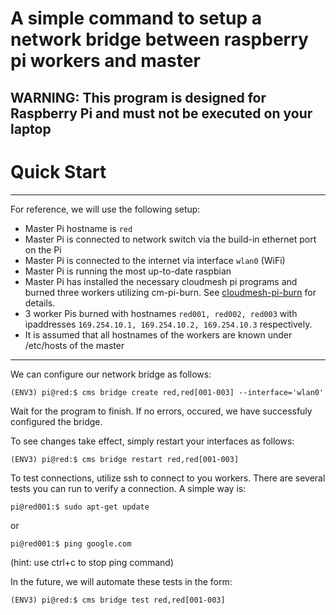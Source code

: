# A simple command to setup a network bridge between raspberry pi workers and master
WARNING: This program is designed for Raspberry Pi and must not be executed on your laptop
---
# Quick Start
---
For reference, we will use the following setup:
* Master Pi hostname is `red`
* Master Pi is connected to network switch via the build-in ethernet port on the Pi
* Master Pi is connected to the internet via interface `wlan0` (WiFi)
* Master Pi is running the most up-to-date raspbian
* Master Pi has installed the necessary cloudmesh pi programs and burned three workers utilizing cm-pi-burn. See [cloudmesh-pi-burn](https://github.com/cloudmesh/cloudmesh_pi_burn) for details.
* 3 worker Pis burned with hostnames `red001, red002, red003` with ipaddresses `169.254.10.1, 169.254.10.2, 169.254.10.3` respectively.
* It is assumed that all hostnames of the workers are known under /etc/hosts of the master

---
We can configure our network bridge as follows:
```
(ENV3) pi@red:$ cms bridge create red,red[001-003] --interface='wlan0'
```

Wait for the program to finish. If no errors, occured, we have successfuly configured the bridge.


To see changes take effect, simply restart your interfaces as follows:
```
(ENV3) pi@red:$ cms bridge restart red,red[001-003]
```

To test connections, utilize ssh to connect to you workers. There are several tests you can run to verify a connection. A simple way is:
```
pi@red001:$ sudo apt-get update
```
or
```
pi@red001:$ ping google.com
```
(hint: use ctrl+c to stop ping command)


In the future, we will automate these tests in the form:
```
(ENV3) pi@red:$ cms bridge test red,red[001-003]
```


